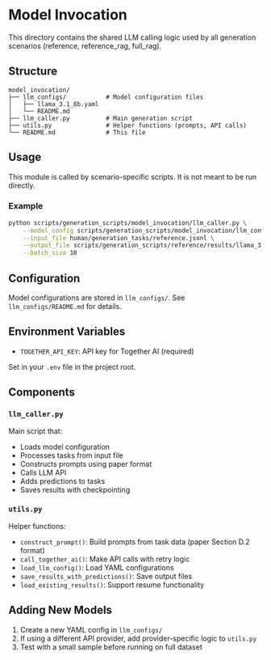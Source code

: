 # Model Invocation

This directory contains the shared LLM calling logic used by all generation scenarios (reference, reference_rag, full_rag).

## Structure

```
model_invocation/
├── llm_configs/           # Model configuration files
│   ├── llama_3.1_8b.yaml
│   └── README.md
├── llm_caller.py          # Main generation script
├── utils.py               # Helper functions (prompts, API calls)
└── README.md              # This file
```

## Usage

This module is called by scenario-specific scripts. It is not meant to be run directly.

### Example

```bash
python scripts/generation_scripts/model_invocation/llm_caller.py \
    --model_config scripts/generation_scripts/model_invocation/llm_configs/llama_3.1_8b.yaml \
    --input_file human/generation_tasks/reference.jsonl \
    --output_file scripts/generation_scripts/reference/results/llama_3.1_8b_reference.jsonl \
    --batch_size 10
```

## Configuration

Model configurations are stored in `llm_configs/`. See `llm_configs/README.md` for details.

## Environment Variables

- `TOGETHER_API_KEY`: API key for Together AI (required)

Set in your `.env` file in the project root.

## Components

### `llm_caller.py`

Main script that:
- Loads model configuration
- Processes tasks from input file
- Constructs prompts using paper format
- Calls LLM API
- Adds predictions to tasks
- Saves results with checkpointing

### `utils.py`

Helper functions:
- `construct_prompt()`: Build prompts from task data (paper Section D.2 format)
- `call_together_ai()`: Make API calls with retry logic
- `load_llm_config()`: Load YAML configurations
- `save_results_with_predictions()`: Save output files
- `load_existing_results()`: Support resume functionality

## Adding New Models

1. Create a new YAML config in `llm_configs/`
2. If using a different API provider, add provider-specific logic to `utils.py`
3. Test with a small sample before running on full dataset

